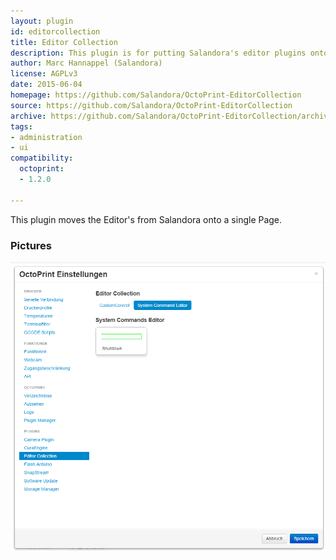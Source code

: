```yaml
---
layout: plugin
id: editorcollection
title: Editor Collection
description: This plugin is for putting Salandora's editor plugins onto one page
author: Marc Hannappel (Salandora)
license: AGPLv3
date: 2015-06-04
homepage: https://github.com/Salandora/OctoPrint-EditorCollection
source: https://github.com/Salandora/OctoPrint-EditorCollection
archive: https://github.com/Salandora/OctoPrint-EditorCollection/archive/master.zip
tags:
- administration
- ui
compatibility:
  octoprint:
  - 1.2.0

---
```

    
This plugin moves the Editor's from Salandora onto a single Page.

### Pictures
![Settings](/assets/img/plugins/editorCollection/img1.png)

